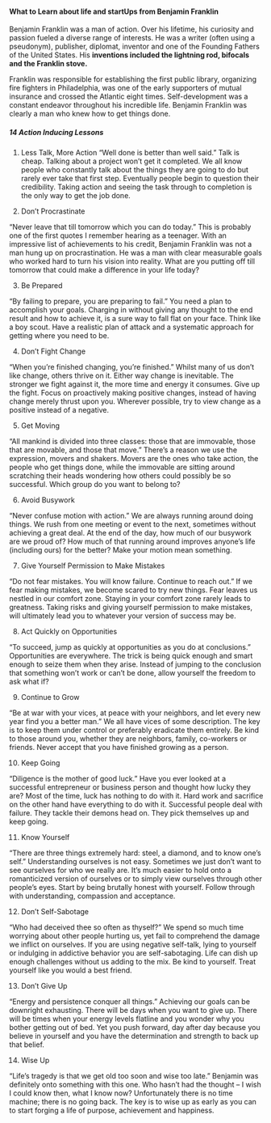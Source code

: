 #### What to Learn about life and startUps from Benjamin Franklin

Benjamin Franklin was a man of action. Over his lifetime, his curiosity and passion fueled a diverse range of interests. He was a writer (often using a pseudonym), publisher, diplomat, inventor and one of the Founding Fathers of the United States.
His **inventions included the lightning rod, bifocals and the Franklin stove.**

 Franklin was responsible for establishing the first public library, organizing fire fighters in Philadelphia, was one of the early supporters of mutual insurance and crossed the Atlantic eight times. Self-development was a constant endeavor throughout his incredible life.
Benjamin Franklin was clearly a man who knew how to get things done.

##### 14 Action Inducing Lessons
1. Less Talk, More Action 
“Well done is better than well said.”
Talk is cheap. Talking about a project won’t get it completed. We all know people who constantly talk about the things they are going to do but rarely ever take that first step. Eventually people begin to question their credibility. Taking action and seeing the task through to completion is the only way to get the job done.
 
2. Don’t Procrastinate
 
“Never leave that till tomorrow which you can do today.”
This is probably one of the first quotes I remember hearing as a teenager. With an impressive list of achievements to his credit, Benjamin Franklin was not a man hung up on procrastination. He was a man with clear measurable goals who worked hard to turn his vision into reality. What are you putting off till tomorrow that could make a difference in your life today?
 
3. Be Prepared
 
“By failing to prepare, you are preparing to fail.”
You need a plan to accomplish your goals. Charging in without giving any thought to the end result and how to achieve it, is a sure way to fall flat on your face. Think like a boy scout. Have a realistic plan of attack and a systematic approach for getting where you need to be.
 
4. Don’t Fight Change
 
“When you’re finished changing, you’re finished.”
Whilst many of us don’t like change, others thrive on it. Either way change is inevitable. The stronger we fight against it, the more time and energy it consumes. Give up the fight. Focus on proactively making positive changes, instead of having change merely thrust upon you. Wherever possible, try to view change as a positive instead of a negative.
 
5. Get Moving
 
“All mankind is divided into three classes: those that are immovable, those that are movable, and those that move.”
There’s a reason we use the expression, movers and shakers. Movers are the ones who take action, the people who get things done, while the immovable are sitting around scratching their heads wondering how others could possibly be so successful. Which group do you want to belong to?
 
6. Avoid Busywork
 
“Never confuse motion with action.”
We are always running around doing things. We rush from one meeting or event to the next, sometimes without achieving a great deal. At the end of the day, how much of our busywork are we proud of? How much of that running around improves anyone’s life (including ours) for the better? Make your motion mean something.
 
7. Give Yourself Permission to Make Mistakes
 
“Do not fear mistakes. You will know failure. Continue to reach out.”
If we fear making mistakes, we become scared to try new things. Fear leaves us nestled in our comfort zone. Staying in your comfort zone rarely leads to greatness. Taking risks and giving yourself permission to make mistakes, will ultimately lead you to whatever your version of success may be.
 
8. Act Quickly on Opportunities
 
“To succeed, jump as quickly at opportunities as you do at conclusions.”
Opportunities are everywhere. The trick is being quick enough and smart enough to seize them when they arise. Instead of jumping to the conclusion that something won’t work or can’t be done, allow yourself the freedom to ask what if?
 
9. Continue to Grow
 
“Be at war with your vices, at peace with your neighbors, and let every new year find you a better man.”
We all have vices of some description. The key is to keep them under control or preferably eradicate them entirely. Be kind to those around you, whether they are neighbors, family, co-workers or friends. Never accept that you have finished growing as a person.
 
10. Keep Going
 
“Diligence is the mother of good luck.”
Have you ever looked at a successful entrepreneur or business person and thought how lucky they are? Most of the time, luck has nothing to do with it. Hard work and sacrifice on the other hand have everything to do with it. Successful people deal with failure. They tackle their demons head on. They pick themselves up and keep going.
 
11. Know Yourself
 
“There are three things extremely hard: steel, a diamond, and to know one’s self.”
Understanding ourselves is not easy. Sometimes we just don’t want to see ourselves for who we really are. It’s much easier to hold onto a romanticized version of ourselves or to simply view ourselves through other people’s eyes. Start by being brutally honest with yourself. Follow through with understanding, compassion and acceptance.
 
12. Don’t Self-Sabotage
 
“Who had deceived thee so often as thyself?”
We spend so much time worrying about other people hurting us, yet fail to comprehend the damage we inflict on ourselves. If you are using negative self-talk, lying to yourself or indulging in addictive behavior you are self-sabotaging. Life can dish up enough challenges without us adding to the mix. Be kind to yourself. Treat yourself like you would a best friend.
 
13. Don’t Give Up
 
“Energy and persistence conquer all things.”
Achieving our goals can be downright exhausting. There will be days when you want to give up. There will be times when your energy levels flatline and you wonder why you bother getting out of bed. Yet you push forward, day after day because you believe in yourself and you have the determination and strength to back up that belief.
 
14. Wise Up
 
“Life’s tragedy is that we get old too soon and wise too late.”
Benjamin was definitely onto something with this one. Who hasn’t had the thought – I wish I could know then, what I know now? Unfortunately there is no time machine; there is no going back. The key is to wise up as early as you can to start forging a life of purpose, achievement and happiness.

